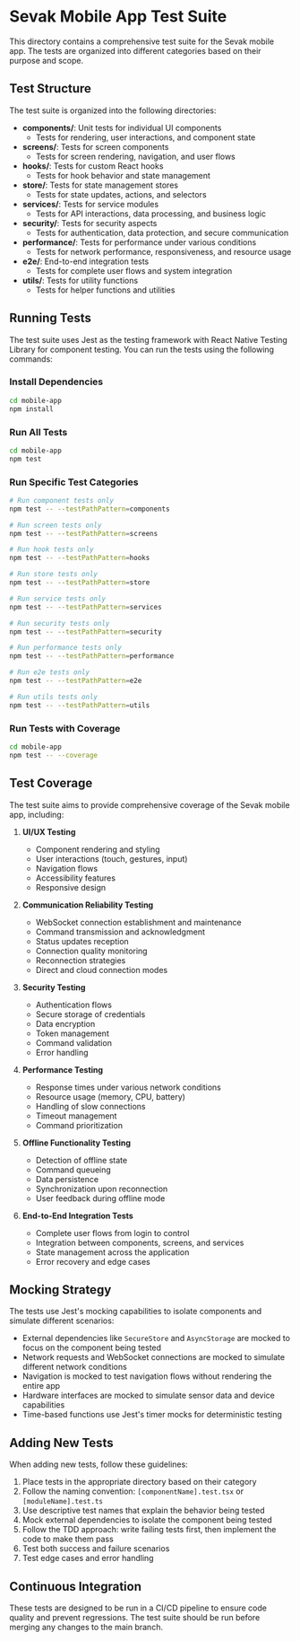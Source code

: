 # Sevak Mobile App Test Suite

This directory contains a comprehensive test suite for the Sevak mobile app. The tests are organized into different categories based on their purpose and scope.

## Test Structure

The test suite is organized into the following directories:

- **components/**: Unit tests for individual UI components
  - Tests for rendering, user interactions, and component state
- **screens/**: Tests for screen components
  - Tests for screen rendering, navigation, and user flows
- **hooks/**: Tests for custom React hooks
  - Tests for hook behavior and state management
- **store/**: Tests for state management stores
  - Tests for state updates, actions, and selectors
- **services/**: Tests for service modules
  - Tests for API interactions, data processing, and business logic
- **security/**: Tests for security aspects
  - Tests for authentication, data protection, and secure communication
- **performance/**: Tests for performance under various conditions
  - Tests for network performance, responsiveness, and resource usage
- **e2e/**: End-to-end integration tests
  - Tests for complete user flows and system integration
- **utils/**: Tests for utility functions
  - Tests for helper functions and utilities

## Running Tests

The test suite uses Jest as the testing framework with React Native Testing Library for component testing. You can run the tests using the following commands:

### Install Dependencies

```bash
cd mobile-app
npm install
```

### Run All Tests

```bash
cd mobile-app
npm test
```

### Run Specific Test Categories

```bash
# Run component tests only
npm test -- --testPathPattern=components

# Run screen tests only
npm test -- --testPathPattern=screens

# Run hook tests only
npm test -- --testPathPattern=hooks

# Run store tests only
npm test -- --testPathPattern=store

# Run service tests only
npm test -- --testPathPattern=services

# Run security tests only
npm test -- --testPathPattern=security

# Run performance tests only
npm test -- --testPathPattern=performance

# Run e2e tests only
npm test -- --testPathPattern=e2e

# Run utils tests only
npm test -- --testPathPattern=utils
```

### Run Tests with Coverage

```bash
cd mobile-app
npm test -- --coverage
```

## Test Coverage

The test suite aims to provide comprehensive coverage of the Sevak mobile app, including:

1. **UI/UX Testing**
   - Component rendering and styling
   - User interactions (touch, gestures, input)
   - Navigation flows
   - Accessibility features
   - Responsive design

2. **Communication Reliability Testing**
   - WebSocket connection establishment and maintenance
   - Command transmission and acknowledgment
   - Status updates reception
   - Connection quality monitoring
   - Reconnection strategies
   - Direct and cloud connection modes

3. **Security Testing**
   - Authentication flows
   - Secure storage of credentials
   - Data encryption
   - Token management
   - Command validation
   - Error handling

4. **Performance Testing**
   - Response times under various network conditions
   - Resource usage (memory, CPU, battery)
   - Handling of slow connections
   - Timeout management
   - Command prioritization

5. **Offline Functionality Testing**
   - Detection of offline state
   - Command queueing
   - Data persistence
   - Synchronization upon reconnection
   - User feedback during offline mode

6. **End-to-End Integration Tests**
   - Complete user flows from login to control
   - Integration between components, screens, and services
   - State management across the application
   - Error recovery and edge cases

## Mocking Strategy

The tests use Jest's mocking capabilities to isolate components and simulate different scenarios:

- External dependencies like `SecureStore` and `AsyncStorage` are mocked to focus on the component being tested
- Network requests and WebSocket connections are mocked to simulate different network conditions
- Navigation is mocked to test navigation flows without rendering the entire app
- Hardware interfaces are mocked to simulate sensor data and device capabilities
- Time-based functions use Jest's timer mocks for deterministic testing

## Adding New Tests

When adding new tests, follow these guidelines:

1. Place tests in the appropriate directory based on their category
2. Follow the naming convention: `[componentName].test.tsx` or `[moduleName].test.ts`
3. Use descriptive test names that explain the behavior being tested
4. Mock external dependencies to isolate the component being tested
5. Follow the TDD approach: write failing tests first, then implement the code to make them pass
6. Test both success and failure scenarios
7. Test edge cases and error handling

## Continuous Integration

These tests are designed to be run in a CI/CD pipeline to ensure code quality and prevent regressions. The test suite should be run before merging any changes to the main branch.